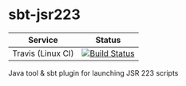 # sbt-jsr223

| Service                   | Status |
| ------------------------- | ------ |
| Travis (Linux CI)         | [![Build Status](https://travis-ci.org/larsrh/sbt-jsr223.svg?branch=master)](https://travis-ci.org/larsrh/sbt-jsr223) |

Java tool &amp; sbt plugin for launching JSR 223 scripts

